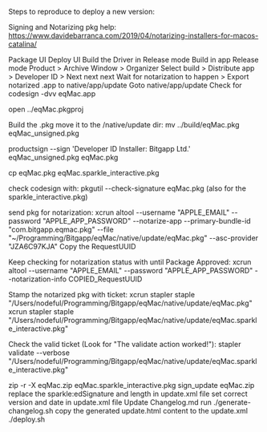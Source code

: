 Steps to reproduce to deploy a new version:

Signing and Notarizing pkg help:
https://www.davidebarranca.com/2019/04/notarizing-installers-for-macos-catalina/

Package UI
Deploy UI
Build the Driver in Release mode
Build in app Release mode
Product > Archive
Window > Organizer
Select build > Distribute app > Developer ID > Next next next
Wait for notarization to happen > Export notarized .app to native/app/update
Goto native/app/update
Check for codesign -dvv eqMac.app

open ../eqMac.pkgproj

Build the .pkg move it to the /native/update dir: mv ../build/eqMac.pkg eqMac_unsigned.pkg

productsign --sign 'Developer ID Installer: Bitgapp Ltd.' eqMac_unsigned.pkg eqMac.pkg

cp eqMac.pkg eqMac.sparkle_interactive.pkg

check codesign with: pkgutil --check-signature eqMac.pkg (also for the sparkle_interactive.pkg)

send pkg for notarization: xcrun altool --username "APPLE_EMAIL" --password "APPLE_APP_PASSWORD" --notarize-app --primary-bundle-id "com.bitgapp.eqmac.pkg" --file "~/Programming/Bitgapp/eqMac/native/update/eqMac.pkg" --asc-provider "JZA6C97KJA"
Copy the RequestUUID

Keep checking for notarization status with until Package Approved: xcrun altool --username "APPLE_EMAIL" --password "APPLE_APP_PASSWORD" --notarization-info COPIED_RequestUUID

Stamp the notarized pkg with ticket: 
xcrun stapler staple "/Users/nodeful/Programming/Bitgapp/eqMac/native/update/eqMac.pkg"
xcrun stapler staple "/Users/nodeful/Programming/Bitgapp/eqMac/native/update/eqMac.sparkle_interactive.pkg"

Check the valid ticket (Look for "The validate action worked!"):
stapler validate --verbose "/Users/nodeful/Programming/Bitgapp/eqMac/native/update/eqMac.sparkle_interactive.pkg"

zip -r -X eqMac.zip eqMac.sparkle_interactive.pkg
sign_update eqMac.zip
replace the sparkle:edSignature and length in update.xml file
set correct version and date in update.xml file
Update Changelog.md
run ./generate-changelog.sh
copy the generated update.html content to the update.xml
./deploy.sh